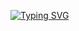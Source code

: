 [![Typing SVG](https://readme-typing-svg.demolab.com?font=Fira+Code&pause=1000&color=6495ED&width=435&lines=Hi+I'm+Taehun+Kim+%E2%98%BA%EF%B8%8F)](https://git.io/typing-svg)


<!--
**xo0102/xo0102** is a ✨ _special_ ✨ repository because its `README.md` (this file) appears on your GitHub profile.

Here are some ideas to get you started:

- 🔭 I’m currently working on ...
- 🌱 I’m currently learning ...
- 👯 I’m looking to collaborate on ...
- 🤔 I’m looking for help with ...
- 💬 Ask me about ...
- 📫 How to reach me: ...
- 😄 Pronouns: ...
- ⚡ Fun fact: ...
-->
